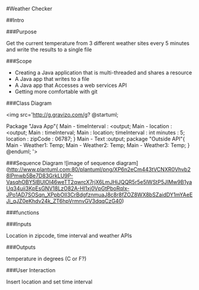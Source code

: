 #Weather Checker

##Intro

###Purpose

Get the current temperature from 3 different weather sites every 5 minutes and write the results to a single file

###Scope

* Creating a Java application that is multi-threaded and shares a resource
* A Java app that writes to a file
* A Java app that Accesses a web services API
* Getting more comfortable with git

###Class Diagram

<img src='http://g.gravizo.com/g?
@startuml;

Package "Java App"{
Main - timeInterval : <output;
Main - location : <output;
Main : timeInterval;
Main : location;
timeInterval : int minutes : 5;
location : zipCode : 06787;
}
Main - Text :output;
package "Outside API"{
Main - Weather1: Temp;
Main - Weather2: Temp;
Main - Weather3: Temp;
}
@enduml;
'>

###Sequence Diagram
![image of sequence diagram]
(http://www.plantuml.com:80/plantuml/png/XP6n2eCm443tVCNXR0Vhvb28IPmwb5Be7D83GrkLU9P-VasqhOBY5lBUlOI46weTT2qwrcX7rjX6LmJHiJQQR5r5e5lWStP5JIMw9B1yaUq34uii3KpEsGNV18LzO82A-Hl1xj0VpGtPboRqIx-JPo1AD7SOSqn_XPpbOII3CrBdgfznmuaJ8c8r8fZOZ8WX8bSZaidDY1mYAeEJi_qJZ0eKhdv24k_ZT6hpVrmnvGV3dqqCzG40)

###functions

###Inputs

Location in zipcode, time interval and weather APIs

###Outputs

temperature in degrees (C or F?)

###User Interaction

Insert location and set time interval
